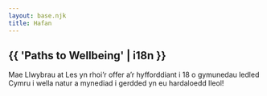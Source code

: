 ```yaml
---
layout: base.njk
title: Hafan
---
```


<section class="hero">
<div class="prose">

<h1>{{ 'Paths to Wellbeing' | i18n }}</h1>

Mae Llwybrau at Les yn rhoi’r offer a’r hyfforddiant i 18 o gymunedau ledled Cymru i wella natur a mynediad i gerdded yn eu hardaloedd lleol!

</div>
</section>
